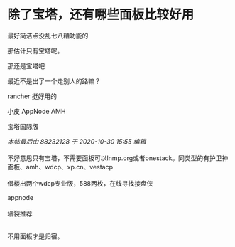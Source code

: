 # 除了宝塔，还有哪些面板比较好用


最好简洁点没乱七八糟功能的

那估计只有宝塔呢。

那还是宝塔吧

最近不是出了一个走别人的路嘛？

rancher 挺好用的

小皮 AppNode AMH

宝塔国际版

<i class="pstatus"> 本帖最后由 88232128 于 2020-10-30 15:55 编辑 </i><br />
<br />
不好意思只有宝塔，不需要面板可以lnmp.org或者onestack。同类型的有护卫神面板、amh、wdcp、xp.cn、vestacp<br />
<br />
借楼出两个wdcp专业版，588两枚，在线寻找接盘侠

appnode <br />
<br />
墙裂推荐<br />
<br />
<img id="aimg_p9Bib" onclick="zoom(this, this.src, 0, 0, 0)" class="zoom" src="https://i.loli.net/2020/10/30/iUcOWVNEMyb1X3j.jpg" onmouseover="img_onmouseoverfunc(this)" onload="thumbImg(this)" border="0" alt="" />

不用面板才是归宿。<img src="static/image/smiley/default/lol.gif" smilieid="12" border="0" alt="" />
